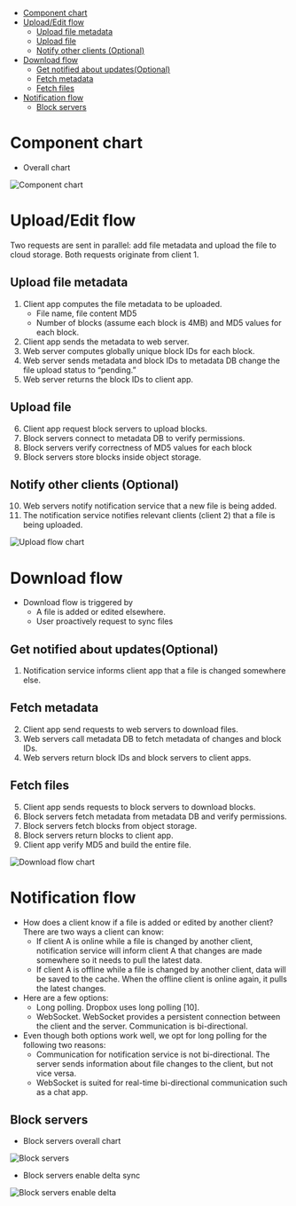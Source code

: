 - [Component chart](#component-chart)
- [Upload/Edit flow](#uploadedit-flow)
  - [Upload file metadata](#upload-file-metadata)
  - [Upload file](#upload-file)
  - [Notify other clients (Optional)](#notify-other-clients-optional)
- [Download flow](#download-flow)
  - [Get notified about updates(Optional)](#get-notified-about-updatesoptional)
  - [Fetch metadata](#fetch-metadata)
  - [Fetch files](#fetch-files)
- [Notification flow](#notification-flow)
  - [Block servers](#block-servers)

# Component chart

* Overall chart

![Component chart](../.gitbook/assets/googledrive_componentChart.png)

# Upload/Edit flow

Two requests are sent in parallel: add file metadata and upload the file to cloud storage. Both requests originate from client 1.

## Upload file metadata
1. Client app computes the file metadata to be uploaded.
   * File name, file content MD5
   * Number of blocks (assume each block is 4MB) and MD5 values for each block. 
2. Client app sends the metadata to web server. 
3. Web server computes globally unique block IDs for each block. 
4. Web server sends metadata and block IDs to metadata DB change the file upload status to “pending.”
5. Web server returns the block IDs to client app. 

## Upload file
6. Client app request block servers to upload blocks. 
7. Block servers connect to metadata DB to verify permissions.
8. Block servers verify correctness of MD5 values for each block
9. Block servers store blocks inside object storage. 

## Notify other clients (Optional)
10. Web servers notify notification service that a new file is being added.
11. The notification service notifies relevant clients (client 2) that a file is being uploaded.

![Upload flow chart](../.gitbook/assets/googledrive_upload_flowchart.png)

# Download flow
* Download flow is triggered by
  * A file is added or edited elsewhere. 
  * User proactively request to sync files

## Get notified about updates(Optional)
1. Notification service informs client app that a file is changed somewhere else.

## Fetch metadata
2. Client app send requests to web servers to download files.
3. Web servers call metadata DB to fetch metadata of changes and block IDs. 
4. Web servers return block IDs and block servers to client apps.

## Fetch files
5. Client app sends requests to block servers to download blocks.
6. Block servers fetch metadata from metadata DB and verify permissions. 
7. Block servers fetch blocks from object storage. 
8. Block servers return blocks to client app.
9. Client app verify MD5 and build the entire file.

![Download flow chart](../.gitbook/assets/googledrive_download_flowchart.png)

# Notification flow

* How does a client know if a file is added or edited by another client? There are two ways a client can know:
  * If client A is online while a file is changed by another client, notification service will inform client A that changes are made somewhere so it needs to pull the latest data.
  * If client A is offline while a file is changed by another client, data will be saved to the cache. When the offline client is online again, it pulls the latest changes.
* Here are a few options:
  * Long polling. Dropbox uses long polling \[10].
  * WebSocket. WebSocket provides a persistent connection between the client and the server. Communication is bi-directional.
* Even though both options work well, we opt for long polling for the following two reasons:
  * Communication for notification service is not bi-directional. The server sends information about file changes to the client, but not vice versa.
  * WebSocket is suited for real-time bi-directional communication such as a chat app. 

## Block servers
* Block servers overall chart

![Block servers](../.gitbook/assets/googledrive_blockservers_chart.png)

* Block servers enable delta sync

![Block servers enable delta](../.gitbook/assets/googledrive_blockservers_deltasync.png)
